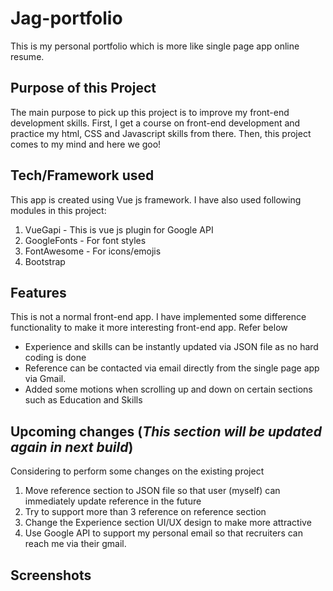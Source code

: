 # Jag-portfolio
This is my personal portfolio which is more like single page app online resume.

## Purpose of this Project
The main purpose to pick up this project is to improve my front-end development skills. First, I get a course on front-end development and practice my html, CSS and Javascript skills from there. Then, this project comes to my mind and here we goo!

## Tech/Framework used
This app is created using Vue js framework. I have also used following modules in this project:
  1. VueGapi - This is vue js plugin for Google API
  2. GoogleFonts - For font styles
  3. FontAwesome - For icons/emojis
  4. Bootstrap

## Features
This is not a normal front-end app. I have implemented some difference functionality to make it more interesting front-end app. Refer below
  * Experience and skills can be instantly updated via JSON file as no hard coding is done
  * Reference can be contacted via email directly from the single page app via Gmail.
  * Added some motions when scrolling up and down on certain sections such as Education and Skills

## Upcoming changes (_This section will be updated again in next build_)
Considering to perform some changes on the existing project
  1. Move reference section to JSON file so that user (myself) can immediately update reference in the future
  2. Try to support more than 3 reference on reference section
  3. Change the Experience section UI/UX design to make more attractive
  4. Use Google API to support my personal email so that recruiters can reach me via their gmail.

## Screenshots

